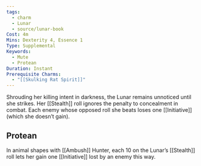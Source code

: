 ```yaml
---
tags:
  - charm
  - Lunar
  - source/lunar-book
Cost: 4m
Mins: Dexterity 4, Essence 1
Type: Supplemental
Keywords:
  - Mute
  - Protean
Duration: Instant
Prerequisite Charms:
  - "[[Skulking Rat Spirit]]"
---
```

Shrouding her killing intent in darkness, the Lunar remains unnoticed until she strikes. Her [[Stealth]] roll ignores the penalty to concealment in combat. Each enemy whose opposed roll she beats loses one [[Initiative]] (which she doesn’t gain). 
## Protean 

In animal shapes with [[Ambush]] Hunter, each 10 on the Lunar’s [[Stealth]] roll lets her gain one [[Initiative]] lost by an enemy this way.